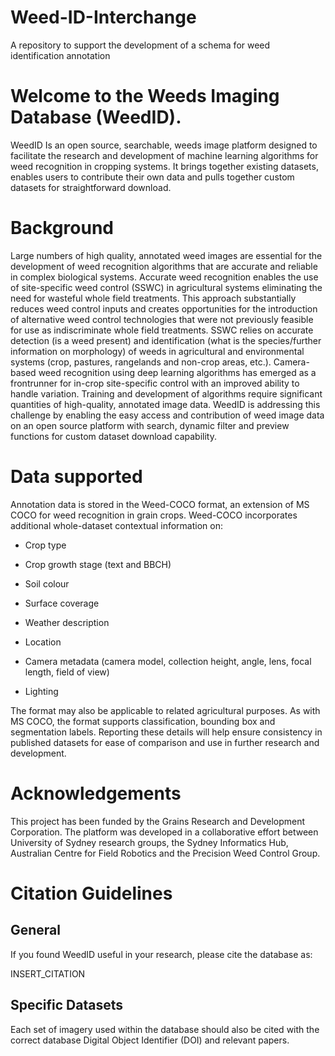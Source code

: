 # Weed-ID-Interchange
A repository to support the development of a schema for weed identification annotation

# Welcome to the Weeds Imaging Database (WeedID). 

WeedID Is an open source, searchable, weeds image platform designed to facilitate the research and development of machine learning algorithms for weed recognition in cropping systems. It brings together existing datasets, enables users to contribute their own data and pulls together custom datasets for straightforward download. 

# Background 

Large numbers of high quality, annotated weed images are essential for the development of weed recognition algorithms that are accurate and reliable in complex biological systems. Accurate weed recognition enables the use of site-specific weed control (SSWC) in agricultural systems eliminating the need for wasteful whole field treatments. This approach substantially reduces weed control inputs and creates opportunities for the introduction of alternative weed control technologies that were not previously feasible for use as indiscriminate whole field treatments. SSWC relies on accurate detection (is a weed present) and identification (what is the species/further information on morphology) of weeds in agricultural and environmental systems (crop, pastures, rangelands and non-crop areas, etc.). Camera-based weed recognition using deep learning algorithms has emerged as a frontrunner for in-crop site-specific control with an improved ability to handle variation. Training and development of algorithms require significant quantities of high-quality, annotated image data. WeedID is addressing this challenge by enabling the easy access and contribution of weed image data on an open source platform with search, dynamic filter and preview functions for custom dataset download capability. 

# Data supported 

Annotation data is stored in the Weed-COCO format, an extension of MS COCO for weed recognition in grain crops. Weed-COCO incorporates additional whole-dataset contextual information on: 

- Crop type 

- Crop growth stage (text and BBCH) 

- Soil colour 

- Surface coverage 

- Weather description 

- Location 

- Camera metadata (camera model, collection height, angle, lens, focal length, field of view) 

- Lighting  

The format may also be applicable to related agricultural purposes. As with MS COCO, the format supports classification, bounding box and segmentation labels. Reporting these details will help ensure consistency in published datasets for ease of comparison and use in further research and development. 

# Acknowledgements 

This project has been funded by the Grains Research and Development Corporation. The platform was developed in a collaborative effort between University of Sydney research groups, the Sydney Informatics Hub, Australian Centre for Field Robotics and the Precision Weed Control Group. 

# Citation Guidelines 

## General 

If you found WeedID useful in your research, please cite the database as: 

INSERT_CITATION 

## Specific Datasets 

Each set of imagery used within the database should also be cited with the correct database Digital Object Identifier (DOI) and relevant papers. 

